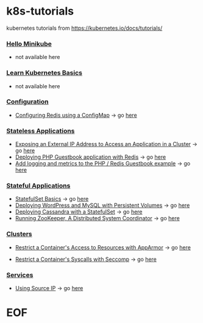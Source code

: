 # k8s-tutorials

kubernetes tutorials from  https://kubernetes.io/docs/tutorials/

### [Hello Minikube](https://kubernetes.io/docs/tutorials/hello-minikube/)
- not available here

### [Learn Kubernetes Basics](https://kubernetes.io/docs/tutorials/kubernetes-basics/)
- not available here

### [Configuration](https://kubernetes.io/docs/tutorials/configuration/)

- [Configuring Redis using a ConfigMap](https://kubernetes.io/docs/tutorials/configuration/configure-redis-using-configmap/) -> go [here](configuration/README.md)

### [Stateless Applications](https://kubernetes.io/docs/tutorials/stateless-application/)

- [Exposing an External IP Address to Access an Application in a Cluster](https://kubernetes.io/docs/tutorials/stateless-application/expose-external-ip-address/) -> go [here](stateless1/README.md)
- [Deploying PHP Guestbook application with Redis](https://kubernetes.io/docs/tutorials/stateless-application/guestbook/) -> go [here](stateless2/README.md)
- [Add logging and metrics to the PHP / Redis Guestbook example](https://kubernetes.io/docs/tutorials/stateless-application/guestbook-logs-metrics-with-elk/) -> go [here](stateless3/README.md)

### [Stateful Applications](https://kubernetes.io/docs/tutorials/stateful-application/)

- [StatefulSet Basics](https://kubernetes.io/docs/tutorials/stateful-application/basic-stateful-set/) -> go [here](stateful1/README.md)
- [Deploying WordPress and MySQL with Persistent Volumes](https://kubernetes.io/docs/tutorials/stateful-application/mysql-wordpress-persistent-volume/) -> go [here](stateful2/README.md)
- [Deploying Cassandra with a StatefulSet](https://kubernetes.io/docs/tutorials/stateful-application/cassandra/) -> go [here](stateful3/README.md)
- [Running ZooKeeper, A Distributed System Coordinator](https://kubernetes.io/docs/tutorials/stateful-application/zookeeper/) -> go [here](stateful4/README.md)

### [Clusters](https://kubernetes.io/docs/tutorials/clusters/)

- [Restrict a Container's Access to Resources with AppArmor](https://kubernetes.io/docs/tutorials/clusters/apparmor/) -> go [here](clusters1/README.md)

- [Restrict a Container's Syscalls with Seccomp](https://kubernetes.io/docs/tutorials/clusters/seccomp/) -> go [here](clusters2/README.md)

### [Services](https://kubernetes.io/docs/tutorials/services/)

- [Using Source IP](https://kubernetes.io/docs/tutorials/services/source-ip/) -> go [here](services/README.md)

# EOF
